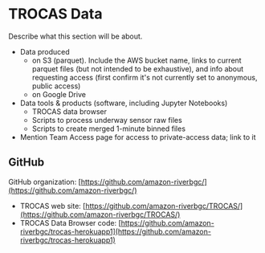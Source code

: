 # TROCAS Data

Describe what this section will be about.

<!-- Regarding data, I think this section should not aim to describe all the data and analyses carried out in TROCAS. That should be done in a different section under "Project".
Instead, this section should address issues of data file/object storage, management, access, and computation -->

- Data produced
  - on S3 (parquet). Include the AWS bucket name, links to current parquet files (but not intended to be exhaustive), and info about requesting access (first confirm it's not currently set to anonymous, public access)
  - on Google Drive
- Data tools & products (software, including Jupyter Notebooks)
  - TROCAS data browser
  - Scripts to process underway sensor raw files
  - Scripts to create merged 1-minute binned files
- Mention Team Access page for access to private-access data; link to it

## GitHub

GitHub organization: [https://github.com/amazon-riverbgc/](https://github.com/amazon-riverbgc/)


- TROCAS web site: [https://github.com/amazon-riverbgc/TROCAS/](https://github.com/amazon-riverbgc/TROCAS/)
- TROCAS Data Browser code: [https://github.com/amazon-riverbgc/trocas-herokuapp1](https://github.com/amazon-riverbgc/trocas-herokuapp1)
